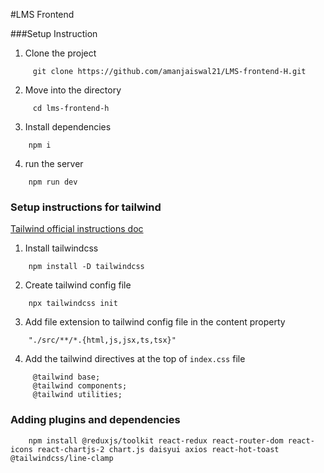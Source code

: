 #LMS Frontend

###Setup Instruction

1. Clone the project

```
     git clone https://github.com/amanjaiswal21/LMS-frontend-H.git
```

2.  Move into the directory

``` 
     cd lms-frontend-h
```

3. Install dependencies

```
    npm i
```

4. run the server

```  
    npm run dev

```



### Setup instructions for tailwind

[Tailwind official instructions doc](https://tailwindcss.com/docs/installation)

1. Install tailwindcss

```
    npm install -D tailwindcss
```

2. Create tailwind config file

```
    npx tailwindcss init
```

3. Add file extension to tailwind config file in the content property

```
    "./src/**/*.{html,js,jsx,ts,tsx}"
```

4. Add the tailwind directives at the top of `index.css` file

```
     @tailwind base;
     @tailwind components;
     @tailwind utilities;

```


### Adding plugins and dependencies

```
    npm install @reduxjs/toolkit react-redux react-router-dom react-icons react-chartjs-2 chart.js daisyui axios react-hot-toast @tailwindcss/line-clamp


```